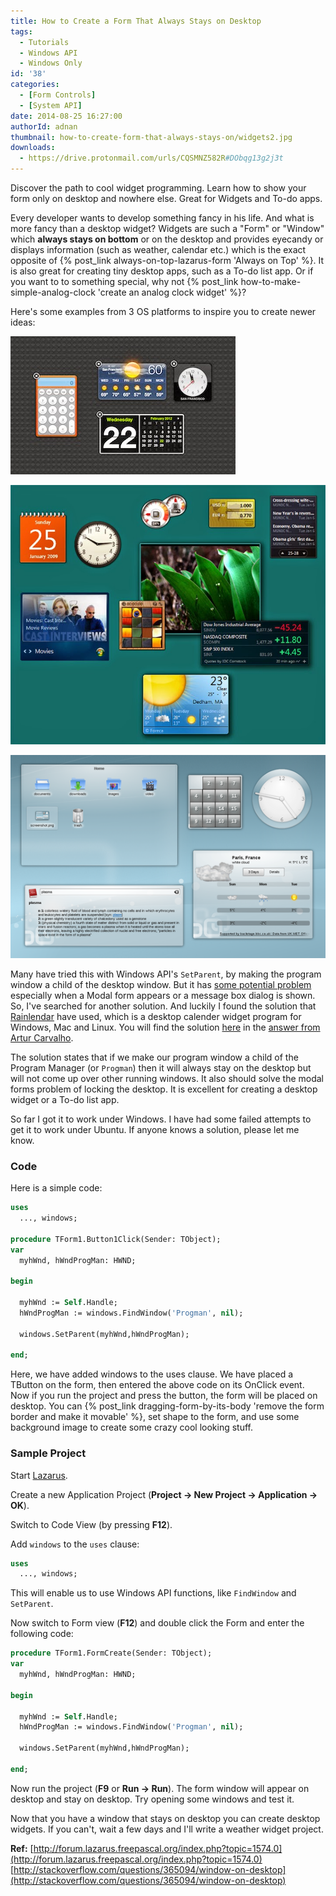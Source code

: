 ```yaml
---
title: How to Create a Form That Always Stays on Desktop
tags:
  - Tutorials
  - Windows API
  - Windows Only
id: '38'
categories:
  - [Form Controls]
  - [System API]
date: 2014-08-25 16:27:00
authorId: adnan
thumbnail: how-to-create-form-that-always-stays-on/widgets2.jpg
downloads:
  - https://drive.protonmail.com/urls/CQSMNZ582R#DObqg13g2j3t
---
```


Discover the path to cool widget programming. Learn how to show your form only on desktop and nowhere else. Great for Widgets and To-do apps.
<!-- more -->


Every developer wants to develop something fancy in his life. And what is more fancy than a desktop widget? Widgets are such a "Form" or "Window" which **always stays on bottom** or on the desktop and provides eyecandy or displays information (such as weather, calendar etc.) which is the exact opposite of {% post_link always-on-top-lazarus-form 'Always on Top' %}. It is also great for creating tiny desktop apps, such as a To-do list app. Or if you want to to something special, why not {% post_link how-to-make-simple-analog-clock 'create an analog clock widget' %}?

Here's some examples from 3 OS platforms to inspire you to create newer ideas:


![Widgets on MacOSX Mountain Lion](how-to-create-form-that-always-stays-on/widgets1.jpg "Desktop widgets")



![Desktop Widgets on Windows](how-to-create-form-that-always-stays-on/widgets2.jpg "Desktop widgets on Windows")



![Desktop Widgets in KDE (Linux)](how-to-create-form-that-always-stays-on/widgets3.png "KDE Desktop Widgets")


Many have tried this with Windows API's `SetParent`, by making the program window a child of the desktop window. But it has [some potential problem](http://blogs.msdn.com/b/oldnewthing/archive/2004/02/24/79212.aspx) especially when a Modal form appears or a message box dialog is shown. So, I've searched for another solution. And luckily I found the solution that [Rainlendar](https://en.wikipedia.org/wiki/Rainlendar) have used, which is a desktop calender widget program for Windows, Mac and Linux. You will find the solution [here](http://stackoverflow.com/questions/365094/window-on-desktop) in the [answer from Artur Carvalho](https://stackoverflow.com/a/365270).


The solution states that if we make our program window a child of the Program Manager (or `Progman`) then it will always stay on the desktop but will not come up over other running windows. It also should solve the modal forms problem of locking the desktop. It is excellent for creating a desktop widget or a To-do list app.

So far I got it to work under Windows. I have had some failed attempts to get it to work under Ubuntu. If anyone knows a solution, please let me know.


### Code

Here is a simple code:

```pascal
uses
  ..., windows;

procedure TForm1.Button1Click(Sender: TObject);
var
  myhWnd, hWndProgMan: HWND;

begin

  myhWnd := Self.Handle;
  hWndProgMan := windows.FindWindow('Progman', nil);

  windows.SetParent(myhWnd,hWndProgMan);

end;
```

Here, we have added windows to the uses clause. We have placed a TButton on the form, then entered the above code on its OnClick event. Now if you run the project and press the button, the form will be placed on desktop. You can {% post_link dragging-form-by-its-body 'remove the form border and make it movable' %}, set shape to the form, and use some background image to create some crazy cool looking stuff.


### Sample Project


Start [Lazarus](http://lazarus.freepascal.org/).

Create a new Application Project (**Project -> New Project -> Application -> OK**).

Switch to Code View (by pressing **F12**).

Add `windows` to the `uses` clause:

```pascal
uses
  ..., windows;
```

This will enable us to use Windows API functions, like `FindWindow` and `SetParent`.

Now switch to Form view (**F12**) and double click the Form and enter the following code:

```pascal
procedure TForm1.FormCreate(Sender: TObject);
var
  myhWnd, hWndProgMan: HWND;

begin

  myhWnd := Self.Handle;
  hWndProgMan := windows.FindWindow('Progman', nil);

  windows.SetParent(myhWnd,hWndProgMan);

end;
```

Now run the project (**F9** or **Run -> Run**). The form window will appear on desktop and stay on desktop. Try opening some windows and test it.

Now that you have a window that stays on desktop you can create desktop widgets. If you can't, wait a few days and I'll write a weather widget project.

**Ref:**
[http://forum.lazarus.freepascal.org/index.php?topic=1574.0](http://forum.lazarus.freepascal.org/index.php?topic=1574.0)
[http://stackoverflow.com/questions/365094/window-on-desktop](http://stackoverflow.com/questions/365094/window-on-desktop)
